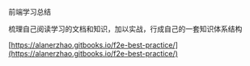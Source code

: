 前端学习总结

梳理自己阅读学习的文档和知识，加以实战，行成自己的一套知识体系结构

[https://alanerzhao.gitbooks.io/f2e-best-practice/](https://alanerzhao.gitbooks.io/f2e-best-practice/)







